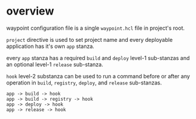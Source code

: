 # overview

waypoint configuration file is a single `waypoint.hcl` file in project's root.

`project` directive is used to set project name and every deployable application has it's own  `app` stanza.

every `app` stanza has a required `build` and `deploy` level-1 sub-stanzas and an optional level-1 `release` sub-stanza.

`hook` level-2 substanza can be used to run a command before or after any operation in `build`, `registry`, `deploy`, and `release` sub-stanzas.

```
app -> build -> hook
app -> build -> registry -> hook
app -> deploy -> hook
app -> release -> hook
```
